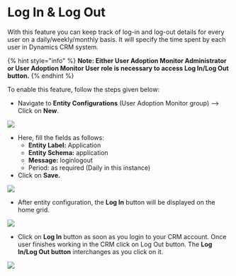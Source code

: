 # Log In & Log Out

With this feature you can keep track of log-in and log-out details for every user on a daily/weekly/monthly basis. It will specify the time spent by each user in Dynamics CRM system.&#x20;

{% hint style="info" %}
**Note: Either User Adoption Monitor Administrator or User Adoption Monitor User role is necessary to access Log In/Log Out button.**
{% endhint %}

To enable this feature, follow the steps given below:

* Navigate to **Entity Configurations** (User Adoption Monitor group) --> Click on **New**.

![](<../../../.gitbook/assets/Log\_1 (1).png>)

* Here, fill the fields as follows:
  * **Entity Label:** Application&#x20;
  * **Entity Schema:** application&#x20;
  * **Message:** loginlogout&#x20;
  * Period: as required (Daily in this instance)
* Click on **Save.**

![](../../../.gitbook/assets/Log\_2.png)

* After entity configuration, the **Log In** button will be displayed on the home grid.

![](<../../../.gitbook/assets/Log\_3 (1).png>)

* Click on **Log In** button as soon as you login to your CRM account. Once user finishes working in the CRM click on Log Out button. The **Log In/Log Out button** interchanges as you click on it.

![](<../../../.gitbook/assets/Log\_4 (1).png>)



